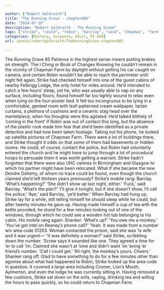 ```yaml
---

author: ["Robert Galbraith"]
title: "The Running Grave - chapter085"
date: "2024-07-19"
description: "Robert Galbraith - The Running Grave"
tags: ["strike", "could", "robin", "barclay", "said", "chapman", "farm", "one", "even", "made", "rang", "call", "minute", "number", "area", "getting", "able", "night", "cabin", "lodge", "hour", "sleep", "including", "found", "lying"]
categories: [Mystery, Suspense, Adult, PI DUO]
url: /posts/robertgalbraith/TheRunningGrave-chapter085

---
```



The Running Grave
85
Patience in the highest sense means putting brakes on strength.
The I Ching or Book of Changes
Knowing he couldn’t remain in the vicinity of Chapman Farm by daylight without getting his car caught on camera, and certain Robin wouldn’t be able to reach the perimeter until night fell again, Strike had checked himself into one of the guest cabins of nearby Felbrigg Lodge, the only hotel for miles around. He’d intended to catch a few hours’ sleep, yet he, who was usually able to nap on any surface, including floors, found himself far too tightly wound to relax even when lying on the four-poster bed. It felt too incongruous to be lying in a comfortable, genteel room with leaf-patterned cream wallpaper, tartan curtains, a plethora of cushions and a ceramic stag head over the mantelpiece, when his thoughts were this agitated.
He’d talked blithely of ‘coming in the front’ if Robin was out of contact this long, but the absence of the plastic rock made him fear that she’d been identified as a private detective and had now been taken hostage. Taking out his phone, he looked up satellite pictures of Chapman Farm. There were a lot of buildings there, and Strike thought it odds on that some of them had basements or hidden rooms.
He could, of course, contact the police, but Robin had voluntarily entered the church and he might have to jump through a lot of procedural hoops to persuade them it was worth getting a warrant. Strike hadn’t forgotten that there were also UHC centres in Birmingham and Glasgow to which his partner might have been relocated. What if she became the new Deirdre Doherty, of whom no trace could be found, even though the church claimed she’d left thirteen years previously?
Strike’s mobile rang: Barclay.
‘What’s happening?’
‘She didn’t show up last night, either.’
‘Fuck,’ said Barclay. ‘What’s the plan?’
‘I’ll give it tonight, but if she doesn’t show, I’ll call the police.’
‘Aye,’ said Barclay, ‘ye’d better.’
When Barclay had hung up, Strike lay for a while, still telling himself he should sleep while he could, but after twenty minutes he gave up. Having made himself a cup of tea with the kettle provided, he stood for a few minutes looking out of one of the windows, through which he could see a wooden hot tub belonging to his cabin.
His mobile rang again: Shanker.
‘What’s up?’
‘You owe me a monkey.’
‘You’ve got intel on Reaney’s phone call?’
‘Yeah. It was made from a number wiv area code 01263. Woman contacted the prison, said she was ’is wife and it was urgent—’
‘It was definitely a woman?’ said Strike, scribbling down the number.
‘Screw says it sounded like one. They agreed a time for ’er to call ’im. Claimed she wasn’t at ’ome and didn’t want ’im ’aving ’er friend’s number. ’S’all I could get.’
‘All right, the monkey’s yours. Cheers.’
Shanker rang off. Glad to have something to do for a few minutes other than agonise about what had happened to Robin, Strike looked up the area code in question. It covered a large area including Cromer, Lion’s Mouth, Aylmerton, and even the lodge he was currently sitting in.
Having removed a few cushions, Strike sat down on the sofa, vaping, drinking tea and willing the hours to pass quickly, so he could return to Chapman Farm.
